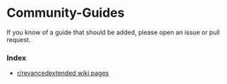 # Community-Guides

If you know of a guide that should be added, please open an issue or pull request.

### Index

* [r/revancedextended wiki pages](https://github.com/ReVanced-Extended-Community/Community-Guides/tree/main/revancedextended%20wiki)
